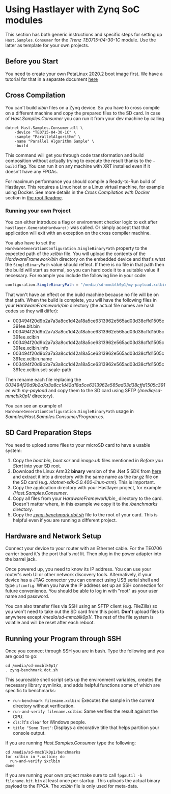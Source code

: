 # Using Hastlayer with Zynq SoC modules



This section has both generic instructions and specific steps for setting up `Hast.Samples.Consumer` for the _Trenz TE0715-04-30-1C_ module. Use the latter as template for your own projects.


## Before you Start

You need to create your own PetaLinux 2020.2 boot image first. We have a tutorial for that in a separate document [here](Zynq-PetaLinux.md)


## Cross Compilation

You can't build _xlbin_ files on a Zynq device. So you have to cross compile on a different machine and copy the prepared files to the SD card. In case of _Hast.Samples.Consumer_ you can run it from your dev machine by calling
```shell
dotnet Hast.Samples.Consumer.dll \
    -device "TE0715-04-30-1C" \
    -sample "ParallelAlgorithm" \
    -name "Parallel Algorithm Sample" \
    -build
``` 

This command will get you through code transformation and build composition without actually trying to execute the result thanks to the `-build` flag. You can run it on any machine with XRT installed even if it doesn't have any FPGAs.

For maximum performance you should compile a Ready-to-Run build of Hastlayer. This requires a Linux host or a Linux virtual machine, for example using Docker. See more details in the _Cross Compilation with Docker_ section in [the root Readme](../Readme.md).

### Running your own Project

You can either introduce a flag or environment checker logic to exit after `hastlayer.GenerateHardware()` was called. Or simply accept that that application will exit with an exception on the cross compiler machine.

You also have to set the `HardwareGenerationConfiguration.SingleBinaryPath` property to the expected path of the _xclbin_ file. You will upload the contents of the _HardwareFramework/bin_ directory on the embedded device and that's what the `SingleBinaryPath` value should reflect. If there is no file in that path then the build will start as normal, so you can hard code it to a suitable value if necessary. For example you include the following line in your code:
```csharp
configuration.SingleBinaryPath = "/media/sd-mmcblk0p1/my-payload.xclbin"
 ```
That won't have an effect on the build machine because no file will be on that path. When the build is complete, you will have the following files in your _HardwareFramework/bin_ directory (the actual file names are hash codes so they will differ):
- 003494f20d9b2a7a3a8cc1d42a18a5ce6313962e565ad03d38cffd1505c391ee.bit.bin
- 003494f20d9b2a7a3a8cc1d42a18a5ce6313962e565ad03d38cffd1505c391ee.xclbin
- 003494f20d9b2a7a3a8cc1d42a18a5ce6313962e565ad03d38cffd1505c391ee.xclbin.info
- 003494f20d9b2a7a3a8cc1d42a18a5ce6313962e565ad03d38cffd1505c391ee.xclbin.name
- 003494f20d9b2a7a3a8cc1d42a18a5ce6313962e565ad03d38cffd1505c391ee.xclbin.set-scale-path

Then rename each file replacing the _003494f20d9b2a7a3a8cc1d42a18a5ce6313962e565ad03d38cffd1505c391ee_ with _my-payload_ and copy them to the SD card using SFTP (_/media/sd-mmcblk0p1/_ directory).

You can see an example of `HardwareGenerationConfiguration.SingleBinaryPath` usage in _Samples/Hast.Samples.Consumer/Program.cs_.


## SD Card Preparation Steps

You need to upload some files to your microSD card to have a usable system:

1. Copy the _boot.bin_, _boot.scr_ and _image.ub_ files mentioned in _Before you Start_ into your SD root.
2. Download the Linux Arm32 **binary** version of the .Net 5 SDK from [here](https://dotnet.microsoft.com/download/dotnet/5.0) and extract it into a directory with the same name as the _tar.gz_ file on the SD card (e.g. _/dotnet-sdk-5.0.400-linux-arm_). This is important.
3. Copy the application directory with your Hastlayer project, for example _/Hast.Samples.Consumer_.
4. Copy all files from your _HardwareFramework/bin__ directory to the card. Doesn't matter where, in this example we copy it to the _/benchmarks_ directory.
5. Copy the [_zynq-benchmark.dot.sh_](Attachments/zynq-benchmark.dot.sh) file to the root of your card. This is helpful even if you are running a different project.


## Hardware and Network Setup

Connect your device to your router with an Ethernet cable. For the TE0706 carrier board it's the port that's _not_ lit. Then plug in the power adapter into the barrel jack.

Once powered up, you need to know its IP address. You can use your router's web UI or other network discovery tools. Alternatively, if your device has a JTAG connector you can connect using USB serial shell and type `ifconfig`. When you have the IP address set up an SSH connection for future convenience. You should be able to log in with "root" as your user name and password.

You can also transfer files via SSH using an SFTP client (e.g. FileZilla) so you won't need to take out the SD card from this point. **Don't** upload files to anywhere except _/media/sd-mmcblk0p1/_. The rest of the file system is volatile and will be reset after each reboot. 


## Running your Program through SSH

Once you connect through SSH you are in bash. Type the following and you are good to go:
```shell
cd /media/sd-mmcblk0p1/
. zynq-benchmark.dot.sh
```

This sourceable shell script sets up the environment variables, creates the necessary library symlinks, and adds  helpful functions some of which are specific to benchmarks:
- `run-benchmark filename.xclbin`: Executes the sample in the current directory without verification.
- `run-and-verify filename.xclbin`: Same verifies the result against the CPU.
- `cls`: It's `clear` for Windows people.
- `title "Some Text"`: Displays a decorative title that helps partition your console output.

If you are running _Hast.Samples.Consumer_ type the following:

```shell
cd /media/sd-mmcblk0p1/benchmarks
for xclbin in *.xclbin; do
  run-and-verify $xclbin
done
```

If you are running your own project make sure to call `fpgautil -b filename.bit.bin` at least once per startup. This uploads the actual binary payload to the FPGA. The _xclbin_ file is only used for meta-data.

